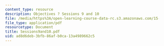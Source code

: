 ```yaml
---
content_type: resource
description: Objectives ? Sessions 9 and 10
file: /media/https%3A/open-learning-course-data-rc.s3.amazonaws.com/15-518-taxes-and-business-strategy-fall-2002/ad8d6deb3bfb86afb0ca13a4989662c5_Sessions9and10.pdf
file_type: application/pdf
resourcetype: Document
title: Sessions9and10.pdf
uid: ad8d6deb-3bfb-86af-b0ca-13a4989662c5
---
```

